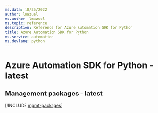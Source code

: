 ```yaml
---
ms.data: 10/25/2022
author: lmazuel
ms.author: lmazuel
ms.topic: reference
description: Reference for Azure Automation SDK for Python
title: Azure Automation SDK for Python
ms.service: automation
ms.devlang: python
---
```

# Azure Automation SDK for Python - latest

## Management packages - latest
[!INCLUDE [mgmt-packages](automation-mgmt-index.md)]